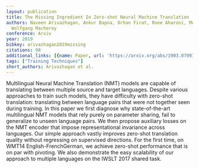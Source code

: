 ```yaml
---
layout: publication
title: The Missing Ingredient In Zero-shot Neural Machine Translation
authors: Naveen Arivazhagan, Ankur Bapna, Orhan Firat, Roee Aharoni, Melvin Johnson,
  Wolfgang Macherey
conference: Arxiv
year: 2019
bibkey: arivazhagan2019missing
citations: 98
additional_links: [{name: Paper, url: 'https://arxiv.org/abs/1903.07091'}]
tags: ["Training Techniques"]
short_authors: Arivazhagan et al.
---
```

Multilingual Neural Machine Translation (NMT) models are capable of
translating between multiple source and target languages. Despite various
approaches to train such models, they have difficulty with zero-shot
translation: translating between language pairs that were not together seen
during training. In this paper we first diagnose why state-of-the-art
multilingual NMT models that rely purely on parameter sharing, fail to
generalize to unseen language pairs. We then propose auxiliary losses on the
NMT encoder that impose representational invariance across languages. Our
simple approach vastly improves zero-shot translation quality without
regressing on supervised directions. For the first time, on WMT14
English-FrenchGerman, we achieve zero-shot performance that is on par with
pivoting. We also demonstrate the easy scalability of our approach to multiple
languages on the IWSLT 2017 shared task.